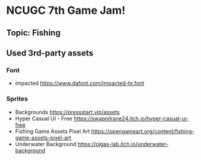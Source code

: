 # NCUGC 7th Game Jam!
## Topic: Fishing


## Used 3rd-party assets

### Font
- Impacted https://www.dafont.com/impacted-hr.font

### Sprites
- Backgrounds https://pressstart.vip/assets
- Hyper Casual UI - Free https://swapnilrane24.itch.io/hyper-casual-ui-free
- Fishing Game Assets Pixel Art https://opengameart.org/content/fishing-game-assets-pixel-art
- Underwater Background https://olgas-lab.itch.io/underwater-background